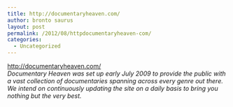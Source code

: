 ```yaml
---
title: http://documentaryheaven.com/
author: bronto saurus
layout: post
permalink: /2012/08/httpdocumentaryheaven-com/
categories:
  - Uncategorized
---
```

<http://documentaryheaven.com/>  
*Documentary Heaven was set up early July 2009 to provide the public with a vast collection of documentaries spanning across every genre out there. We intend on continuously updating the site on a daily basis to bring you nothing but the very best.*
